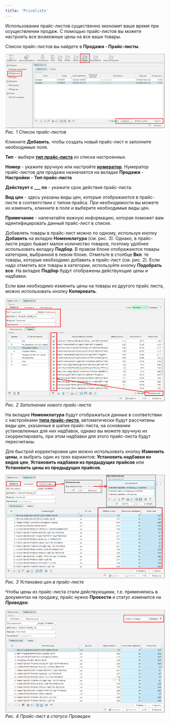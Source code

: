 ```yaml
---
title: 'Pricelists'
---
```


Использование прайс-листов существенно экономит ваше время при осуществлении продаж. С помощью прайс-листов вы можете настроить все возможные цены на все ваши товары.

Список прайс-листов вы найдете в **Продажи - Прайс-листы**.

![](images/Pricelists_1.png)
*Рис. 1 Список прайс-листов*

  

Кликните **Добавить**, чтобы создать новый прайс-лист и заполните необходимые поля.

**Тип** - выбери **[тип прайс-листа](Pricelist_types.md)** из списка настроенных.

**Номер** - укажите вручную или настройте [**нумератор**](Numerators.md). Нумератор прайс-листов для продажи назначается на вкладке **Продажи** - **Настройки** - **Тип прайс-листа**

**Действует с \_\_\_ по** - укажите срок действия прайс-листа.

**Вид цен** - здесь указаны виды цен, которые отображаются в прайс-листе в соответствии с типом прайса. При необходимости вы можете их изменить, кликните в поле и выберите необходимые виды цен.

**Примечание** - напечатайте важную информацию, которая поможет вам идентифицировать данный прайс-лист в списке.

Добавлять товары в прайс-лист можно по одному, используя кнопку **Добавить** на вкладке **Номенклатура** (см. рис. 3). Однако, в прайс-листе редко бывает малое количество товаров, поэтому удобнее использовать вкладку **Подбор**. В правом блоке отображаются товары категории, выбранной в левом блоке. Отметьте в столбце **Вкл**. те товары, которые необходимо добавить в прайс-лист (см. рис. 2). Если надо отметить все товары в категории, используйте кнопку **Подобрать все**. На вкладке **Подбор** будут отображены действующие цены и надбавки.

Если вам необходимо изменить цены на товары из другого прайс листа, можно использовать кнопку **Копировать**.

![](images/Pricelists_2.png)
*Рис. 2 Заполнение нового прайс-листа*

  

На вкладке **Номенклатура** будут отображаться данные в соответствии с настройками [**типа прайс-листа**](Pricelist_types.md), автоматически будут рассчитаны виды цен, указанные в шапке прайс-листа, на основании установленных для них надбавок, однако вы можете вручную их скорректировать, при этом надбавки для этого прайс-листа будут пересчитаны.

Для быстрой корректировки цен можно использовать кнопку **Изменить цены**, и выбрать один из трех вариантов: **Установить надбавки из видов цен**, **Установить надбавки из предыдущих прайсов**  или **Установить цены из предыдущих прайсов**.

![](images/Pricelists_3.png)
*Рис. 3 Установка цен в прайс-листе*

  

Чтобы цены из прайс-листа стали действующими, т.е. применялись в документах на продажу, прайс нужно **Провести** и статус изменится на ***Проведен***.

![](images/Pricelists_4.png)
*Рис. 4 Прайс-лист в статусе Проведен*

  



  
